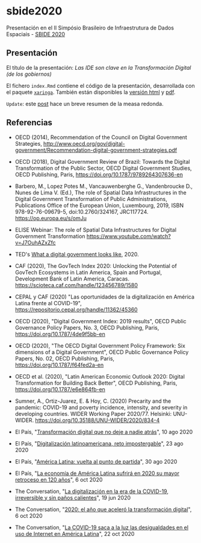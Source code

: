 # sbide2020
Presentación en el II Simpósio Brasileiro de Infraestrutura de Dados Espaciais - [SBIDE 2020](https://inde.gov.br/simposio-12-anos/sbide-home.html)

## Presentación

El título de la presentación: *Las IDE son clave en la Transformación Digital (de los gobiernos)*

El fichero `index.Rmd` contiene el código de la presentación, desarrollada con el paquete [`xaringa`](https://cran.r-project.org/package=xaringan). También están disponibles la [versión html](https://cgranell.github.io/sbide2020/index.html) y [pdf](https://github.com/cgranell/sbide2020/blob/main/index.pdf).   

`Update`: este [post](http://geotec.uji.es/2020/10/27/geotec-participates-in-panel-on-challenges-and-opportunities-of-sdis-at-sbide2020-ideais_cyted/) hace un breve resumen de la measa redonda. 

## Referencias

* OECD (2014), Recommendation of the Council on Digital Government Strategies, http://www.oecd.org/gov/digital-government/Recommendation-digital-government-strategies.pdf

* OECD (2018), Digital Government Review of Brazil: Towards the Digital Transformation of the Public Sector, OECD Digital Government Studies, OECD Publishing, Paris, https://doi.org/10.1787/9789264307636-en

* Barbero, M., Lopez Potes M., Vancauwenberghe G., Vandenbroucke D., Nunes de Lima V. (Ed.), The role of Spatial Data Infrastructures in the Digital Government Transformation of Public Administrations, Publications Office of the European Union, Luxembourg, 2019, ISBN 978-92-76-09679-5, doi:10.2760/324167, JRC117724. https://op.europa.eu/s/omJu

* ELISE Webinar: The role of Spatial Data Infrastructures for Digital Government Transformation https://www.youtube.com/watch?v=J7OuhAZxZfc

* TED's [What a digital government looks like](https://www.ted.com/talks/anna_piperal_what_a_digital_government_looks_like?language=en), 2020.

* CAF (2020), The GovTech Index 2020: Unlocking the Potential of GovTech Ecosystems in Latin America, Spain and Portugal, Development Bank of Latin America, Caracas. https://scioteca.caf.com/handle/123456789/1580

* CEPAL y CAF (2020) "Las oportunidades de la digitalización en América Latina frente al COVID-19", https://repositorio.cepal.org/handle/11362/45360

* OECD (2020), "Digital Government Index: 2019 results", OECD Public Governance Policy Papers, No. 3, OECD Publishing, Paris, https://doi.org/10.1787/4de9f5bb-en

* OECD (2020), "The OECD Digital Government Policy Framework: Six dimensions of a Digital Government", OECD Public Governance Policy Papers, No. 02, OECD Publishing, Paris, https://doi.org/10.1787/f64fed2a-en

* OECD et al. (2020), "Latin American Economic Outlook 2020: Digital Transformation for Building Back Better", OECD Publishing, Paris, https://doi.org/10.1787/e6e864fb-en

* Sumner, A., Ortiz-Juarez, E. & Hoy, C. (2020) Precarity and the pandemic: COVID-19 and poverty incidence, intensity, and severity in developing countries. WIDER Working Paper 2020/77. Helsinki: UNU-WIDER. https://doi.org/10.35188/UNU-WIDER/2020/834-4

* El País, "[Transformación digital que no deje a nadie atrás](https://elpais.com/elpais/2020/08/06/planeta_futuro/1596731545_633252.html)", 10 ago 2020

* El País, "[Digitalización latinoamericana, reto impostergable](https://elpais.com/economia/2020-08-22/digitalizacion-latinoamericana-reto-impostergable.html)", 23 ago 2020

* El País, "[América Latina: vuelta al punto de partida](https://elpais.com/economia/2020-08-29/america-latina-vuelta-al-punto-de-partida.html)", 30 ago 2020

* El País, "[La economía de América Latina sufrirá en 2020 su mayor retroceso en 120 años](https://elpais.com/economia/2020-10-06/la-economia-de-america-latina-sufrira-en-2020-su-mayor-retroceso-en-120-anos.html)", 6 oct 2020

* The Conversation, "[La digitalización en la era de la COVID-19, irreversible y sin paños calientes](https://theconversation.com/la-digitalizacion-en-la-era-de-la-covid-19-irreversible-y-sin-panos-calientes-140757)", 19 jun 2020

* The Conversation, "[2020: el año que aceleró la transformación digital](https://theconversation.com/2020-el-ano-que-acelero-la-transformacion-digital-147246)", 6 oct 2020

* The Conversation, "[La COVID-19 saca a la luz las desigualdades en el uso de Internet en América Latina](https://theconversation.com/la-covid-19-saca-a-la-luz-las-desigualdades-en-el-uso-de-internet-en-america-latina-148603)", 22 oct 2020
